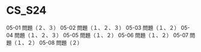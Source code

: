 # CS_S24
05-01 問題（２、３）
05-02 問題（１、２、３）
05-03 問題（１、２）
05-04 問題（１、２、３）
05-05 問題（１、２）
05-06 問題（１、２）
05-07 問題（１、２）
05-08 問題（２）


